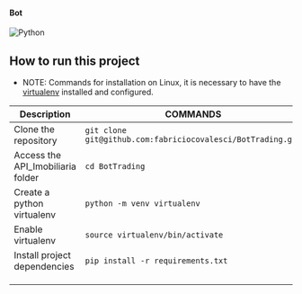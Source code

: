 #### Bot


![Python](https://img.shields.io/badge/Python-v3.9.0-blue) 


## How to run this project

- NOTE: Commands for installation on Linux, it is necessary to have the [virtualenv](https://docs.python.org/3/tutorial/venv.html) installed and configured.

|           Description                |                          COMMANDS                                      |  
|--------------------------------------|------------------------------------------------------------------------|
|  Clone the repository                |  `git clone git@github.com:fabriciocovalesci/BotTrading.git`           |   
|  Access the API_Imobiliaria folder   |  `cd BotTrading`                                                       |   
|  Create a python virtualenv          |  `python -m venv virtualenv`                                           |   
|  Enable virtualenv                   |  `source virtualenv/bin/activate`                                      |   
|  Install project dependencies        |  `pip install -r requirements.txt`                                     |  
|                                      |                                                                        |   
|                                      |                                                                        |
|                                      |                                                                        | 